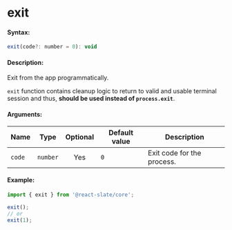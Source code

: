 # exit

#### Syntax:

```js
exit(code?: number = 0): void
```

#### Description:

Exit from the app programmatically.


`exit` function contains cleanup logic to return to valid and usable terminal session and thus, __should be used instead of `process.exit`__.

#### Arguments:

| Name   | Type     | Optional | Default value | Description                |
| ------ | -------- | :------: | ------------- | -------------------------- |
| `code` | `number` |   Yes    | `0`           | Exit code for the process. |

#### Example:

```js
import { exit } from '@react-slate/core';

exit();
// or
exit(1);
```